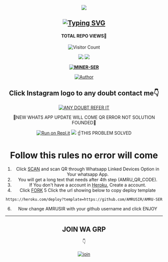 <div align="center">
  <p align="center">
<img src=https://imgur.com/3xw3vX2.png>
</p>

## [![Typing SVG](https://readme-typing-svg.herokuapp.com?font=Rockstar-ExtraBold&color=F33A6A&lines=WELCOME+TO+AMRUSIR+WA+BOT+REPO;CREATED+BY+AMRU+SIR;THIS+IS+A+USERBOT+PRIVATE+AND+PUBLIC+BOT;WITH+MORE+FEATHERS)](https://git.io/typing-svg)

 </a>
</p>

#### TOTAL REPO VIEWS📍
![Visitor Count](https://camo.githubusercontent.com/af86c84e5fb58d9200fdab340bd7d7a98ab56ea75d7e5970c2eb867db126df99/68747470733a2f2f696d672e736869656c64732e696f2f7374617469632f76313f6c6162656c3d50726f66696c652b7669657773266d6573736167653d3132333435363738393026636f6c6f723d626c7565.svg)
  



<div align="center">
  <p align="center">
<img src=https://imgur.com/3xw3vX2
</p>

<img src=https://i.ibb.co/s1CSFK7/ae6572d653ee04f78fc986bddd89d5b3.png>
</p>

**[![MINER-SER](https://raw.githubusercontent.com/rodrigograca31/rodrigograca31/master/matrix.svg)](http://wa.me/916238183298?text=Can%20you%20help%20bro)**

  <p align="center">
<a href="https:"><img title="Author" src="https://img.shields.io/badge/Author--Amruthesh/AMRU-SER?color=blue&style=for-the-badge&logo=whatsapp"></a>
</p>
</div>
<p align="center">

## Click Instagram logo to any doubt contact me👇

 [![ANY DOUBT REFER IT](https://imgur.com/3xw3vX2)](https://instagram.com/its_me_dron)


🚫NEW WHATS APP UPDATE WILL COME QR ERROR
 NOT SOLUTION FOUNDED🚫

[![Run on Repl.it](https://repl.it/badge/github/quiec/whatsAlfa)](https://replit.com/@ABUOP1/AMRU-SER-QR?v=1)
<img src=https://i.imgur.com/LTQumgu.jpeg>
☝️THIS PROBLEM SOLVED 
# Follow this rules no error will come
1. Click [SCAN](https://replit.com/@ABUOP1/AMRU-SER-QR?v=1) and scan QR through Whatsapp Linked Devices Option in Your whatsapp App.
2. You will get a long text that needs after 4th step (AMRU_QR_CODE).
3. If You don't have a account in [Heroku](https://signup.heroku.com/), Create a account.
4. Click [FORK](https://github.com/AMRUSIR/AMRU-SER/fork) 
5 Click the url showing below to copy deploy template
````
https://heroku.com/deploy?template=https://github.com/AMRUSIR/AMRU-SER
````
6. Now change AMRUSIR with your github username and click ENJOY

----

  

## JOIN WA GRP
👇
    <br>
<br>
  [![join](https://github.com/Alien-alfa/PublicBot/blob/main/wlogo.svg.png)](https://chat.whatsapp.com/DnHJu25Ccss7zn72nPhL8z)
  <div align="center">
       



